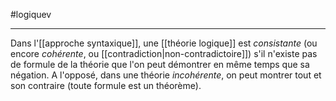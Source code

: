 #logiquev

---

Dans l'[[approche syntaxique]], une [[théorie logique]] est _consistante_ (ou encore _cohérente_, ou [[contradiction|non-contradictoire]]) s'il n'existe pas de formule de la théorie que l'on peut démontrer en même temps que sa négation.
A l'opposé, dans une théorie _incohérente_, on peut montrer tout et son contraire (toute formule est un théorème).

